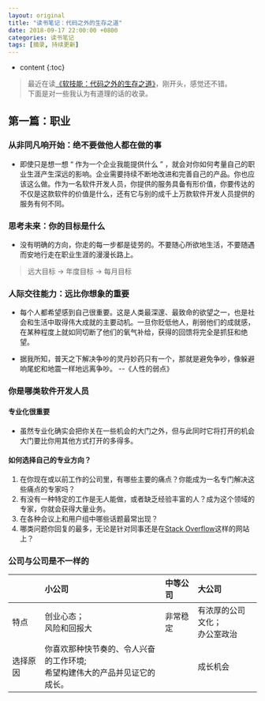 ```yaml
---
layout: original
title: "读书笔记：代码之外的生存之道"
date: 2018-09-17 22:00:00 +0800 
categories: 读书笔记
tags: [摘录, 持续更新]
---
```

* content
{:toc}


> 最近在读[《软技能：代码之外的生存之道》](https://www.amazon.cn/dp/B01J9MZPPO)，刚开头，感觉还不错。
<br> 下面是对一些我认为有道理的话的收录。

<!-- more -->

## 第一篇：职业
### 从非同凡响开始：绝不要做他人都在做的事
* 即使只是想一想 “ 作为一个企业我能提供什么 ” ，就会对你如何考量自己的职业生涯产生深远的影响。企业需要持续不断地改进和完善自己的产品。你也应该这么做。作为一名软件开发人员，你提供的服务具备有形价值，你要传达的不仅是这款软件的价值是什么，还有它与别的成千上万款软件开发人员提供的服务有何不同。

### 思考未来：你的目标是什么
* 没有明确的方向，你走的每一步都是徒劳的。不要随心所欲地生活，不要随遇而安地行走在职业生涯的漫漫长路上。
> 远大目标 -> 年度目标 -> 每月目标

### 人际交往能力：远比你想象的重要
* 每个人都希望感到自己很重要。这是人类最深邃、最致命的欲望之一，也是社会和生活中取得伟大成就的主要动机。一旦你贬低他人，削弱他们的成就感，在某种程度上就如同切断了他们的氧气补给，获得的回馈将完全是抓狂和绝望。

*  据我所知，普天之下解决争吵的灵丹妙药只有一个，那就是避免争吵，像躲避响尾蛇和地震一样地远离争吵。  --《人性的弱点》


### 你是哪类软件开发人员
#### 专业化很重要
* 虽然专业化确实会把你关在一些机会的大门之外，但与此同时它将打开的机会大门要比你用其他方式打开的多得多。

#### 如何选择自己的专业方向？
1. 在你现在或以前工作的公司里，有哪些主要的痛点？你能成为一名专门解决这些痛点的专家吗？
2. 有没有一种特定的工作是无人能做，或者缺乏经验丰富的人？成为这个领域的专家，你就会获得大量业务。
3. 在各种会议上和用户组中哪些话题最常出现？
4. 哪类问题你回复的最多，无论是针对同事还是在[Stack Overflow](http://stackloverflow.com)这样的网站上？

### 公司与公司是不一样的
|  |小公司|中等公司|大公司|
|:--|:--|:--|:--|
|特点|创业心态；<br/>风险和回报大|非常稳定|有浓厚的公司文化；<br/>办公室政治|
|选择原因|你喜欢那种快节奏的、令人兴奋的工作环境;<br/>希望构建伟大的产品并见证它的成长。||成长机会|


